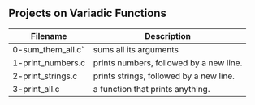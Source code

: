 ## Projects on Variadic Functions
| Filename | Description |
|----------|------------|
| 0-sum_them_all.c` | sums all its arguments |
| 1-print_numbers.c | prints numbers, followed by a new line. |
| 2-print_strings.c | prints strings, followed by a new line. |
| 3-print_all.c     |  a function that prints anything. |